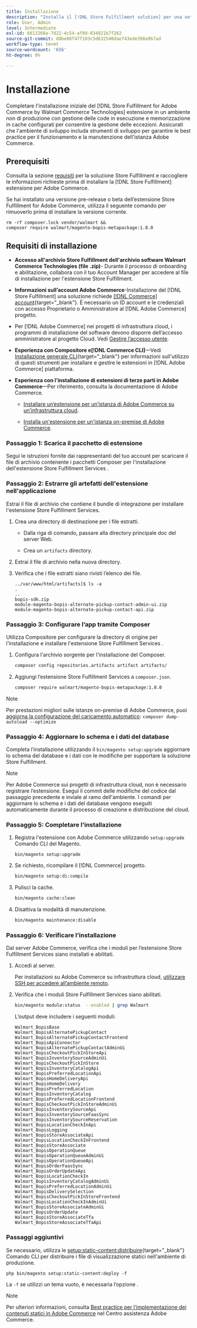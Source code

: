 ```yaml
---
title: Installazione
description: "Installa il [!DNL Store Fulfillment solution] per una vetrina Adobe Commerce che utilizza Composer for PHP."
role: User, Admin
level: Intermediate
exl-id: 6613268a-7d22-4c54-af89-834921b7f262
source-git-commit: d8be88f47f103c5d632540dae743ede398a9b7ad
workflow-type: tm+mt
source-wordcount: '656'
ht-degree: 0%

---
```



# Installazione

Completare l&#39;installazione iniziale del [!DNL Store Fulfillment for Adobe Commerce by Walmart Commerce Technologies] estensione in un ambiente non di produzione con gestione delle code in esecuzione e memorizzazione in cache configurati per consentire la gestione delle eccezioni. Assicurati che l&#39;ambiente di sviluppo includa strumenti di sviluppo per garantire le best practice per il funzionamento e la manutenzione dell&#39;istanza Adobe Commerce.

## Prerequisiti

Consulta la sezione [requisiti](solution-requirements.md) per la soluzione Store Fulfillment e raccogliere le informazioni richieste prima di installare la [!DNL Store Fulfillment] estensione per Adobe Commerce.

Se hai installato una versione pre-release o beta dell’estensione Store Fulfillment for Adobe Commerce, utilizza il seguente comando per rimuoverlo prima di installare la versione corrente.

```terminal
rm -rf composer.lock vendor/walmart &&
composer require walmart/magento-bopis-metapackage:1.0.0
```

## Requisiti di installazione

- **Accesso all&#39;archivio Store Fulfillment dell&#39;archivio software Walmart Commerce Technologies (file .zip)**- Durante il processo di onboarding e abilitazione, collabora con il tuo Account Manager per accedere al file di installazione per l&#39;estensione Store Fulfillment.

- **Informazioni sull’account Adobe Commerce**-Installazione del [!DNL Store Fulfillment] una soluzione richiede [[!DNL Commerce] account](https://docs.magento.com/user-guide/magento/magento-account.html){target="_blank"}. È necessario un ID account e le credenziali con accesso Proprietario o Amministratore al [!DNL Adobe Commerce] progetto.

- Per [!DNL Adobe Commerce] nei progetti di infrastruttura cloud, i programmi di installazione del software devono disporre dell’accesso amministratore al progetto Cloud. Vedi [Gestire l’accesso utente](https://devdocs.magento.com/cloud/project/user-admin.html).

- **Esperienza con Compositore e[!DNL Commerce CLI]**—Vedi [Installazione generale CLI](https://devdocs.magento.com/extensions/install/){target="_blank"} per informazioni sull&#39;utilizzo di questi strumenti per installare e gestire le estensioni in [!DNL Adobe Commerce] piattaforma.

- **Esperienza con l’installazione di estensioni di terze parti in Adobe Commerce**—Per riferimento, consulta la documentazione di Adobe Commerce.

   - [Installare un’estensione per un’istanza di Adobe Commerce su un’infrastruttura cloud](https://devdocs.magento.com/cloud/howtos/install-components.html#install-an-extension).

   - [Installa un&#39;estensione per un&#39;istanza on-premise di Adobe Commerce](https://devdocs.magento.com/extensions/install/).

### Passaggio 1: Scarica il pacchetto di estensione

Segui le istruzioni fornite dai rappresentanti del tuo account per scaricare il file di archivio contenente i pacchetti Composer per l&#39;installazione dell&#39;estensione Store Fulfillment Services .

### Passaggio 2: Estrarre gli artefatti dell&#39;estensione nell&#39;applicazione

Estrai il file di archivio che contiene il bundle di integrazione per installare l&#39;estensione Store Fulfillment Services.

1. Crea una directory di destinazione per i file estratti.

   - Dalla riga di comando, passare alla directory principale doc del server Web.

   - Crea un `artifacts` directory.

1. Estrai il file di archivio nella nuova directory.

1. Verifica che i file estratti siano rivisti l’elenco dei file.

   ```
   ../var/www/html/artifacts]$ ls -a
   .
   ..
   bopis-sdk.zip
   module-magento-bopis-alternate-pickup-contact-admin-ui.zip
   module-magento-bopis-alternate-pickup-contact-api.zip
   ```

### Passaggio 3: Configurare l’app tramite Composer

Utilizza Compositore per configurare la directory di origine per l&#39;installazione e installare l&#39;estensione Store Fulfillment Services .

1. Configura l&#39;archivio sorgente per l&#39;installazione del Composer.

   ```bash
   composer config repositories.artifacts artifact artifacts/
   ```

1. Aggiungi l’estensione Store Fulfillment Services a `composer.json`.

   ```bash
   composer require walmart/magento-bopis-metapackage:1.0.0
   ```

>[!NOTE]
>
>Per prestazioni migliori sulle istanze on-premise di Adobe Commerce, puoi [aggiorna la configurazione del caricamento automatico](https://experienceleague.adobe.com/docs/commerce-operations/performance-best-practices/deployment-flow.html#update-the-autoloader): `composer dump-autoload --optimize`

### Passaggio 4: Aggiornare lo schema e i dati del database

Completa l’installazione utilizzando il `bin/magento setup:upgrade` aggiornare lo schema del database e i dati con le modifiche per supportare la soluzione Store Fulfillment.

>[!NOTE]
>
>Per Adobe Commerce sui progetti di infrastruttura cloud, non è necessario registrare l’estensione. Esegui il commit delle modifiche del codice dal passaggio precedente e inviale al ramo dell&#39;ambiente. I comandi per aggiornare lo schema e i dati del database vengono eseguiti automaticamente durante il processo di creazione e distribuzione del cloud.

### Passaggio 5: Completare l&#39;installazione

1. Registra l&#39;estensione con Adobe Commerce utilizzando `setup:upgrade` Comando CLI del Magento.

   ```terminal
   bin/magento setup:upgrade
   ```

1. Se richiesto, ricompilare il [!DNL Commerce] progetto.

   ```bash
   bin/magento setup:di:compile
   ```

1. Pulisci la cache.

   ```bash
   bin/magento cache:clean
   ```

1. Disattiva la modalità di manutenzione.

   ```bash
   bin/magento maintenance:disable
   ```

### Passaggio 6: Verificare l’installazione

Dal server Adobe Commerce, verifica che i moduli per l’estensione Store Fulfillment Services siano installati e abilitati.

1. Accedi al server.

   Per installazioni su Adobe Commerce su infrastruttura cloud, [utilizzare SSH per accedere all’ambiente remoto](https://devdocs.magento.com/cloud/env/environments-ssh.html#ssh).

1. Verifica che i moduli Store Fulfillment Services siano abilitati.

   ```bash
   bin/magento module:status  --enabled | grep Walmart
   ```

   L’output deve includere i seguenti moduli:

   ```
   Walmart_BopisBase
   Walmart_BopisAlternatePickupContact
   Walmart_BopisAlternatePickupContactFrontend
   Walmart_BopisApiConnector
   Walmart_BopisAlternatePickupContactAdminUi
   Walmart_BopisCheckoutPickInStoreApi
   Walmart_BopisInventorySourceAdminUi
   Walmart_BopisCheckoutPickInStore
   Walmart_BopisInventoryCatalogApi
   Walmart_BopisPreferredLocationApi
   Walmart_BopisHomeDeliveryApi
   Walmart_BopisHomeDelivery
   Walmart_BopisPreferredLocation
   Walmart_BopisInventoryCatalog
   Walmart_BopisPreferredLocationFrontend
   Walmart_BopisCheckoutPickInStoreAdminUi
   Walmart_BopisInventorySourceApi
   Walmart_BopisInventorySourceFaasSync
   Walmart_BopisInventorySourceReservation
   Walmart_BopisLocationCheckInApi
   Walmart_BopisLogging
   Walmart_BopisStoreAssociateApi
   Walmart_BopisLocationCheckInFrontend
   Walmart_BopisStoreAssociate
   Walmart_BopisOperationQueue
   Walmart_BopisOperationQueueAdminUi
   Walmart_BopisOperationQueueApi
   Walmart_BopisOrderFaasSync
   Walmart_BopisOrderUpdateApi
   Walmart_BopisLocationCheckIn
   Walmart_BopisInventoryCatalogAdminUi
   Walmart_BopisPreferredLocationAdminUi
   Walmart_BopisDeliverySelection
   Walmart_BopisCheckoutPickInStoreFrontend
   Walmart_BopisLocationCheckInAdminUi
   Walmart_BopisStoreAssociateAdminUi
   Walmart_BopisOrderUpdate
   Walmart_BopisStoreAssociateTfa
   Walmart_BopisStoreAssociateTfaApi
   ```

### Passaggi aggiuntivi

Se necessario, utilizza le [setup:static-content:distribuire](https://experienceleague.adobe.com/docs/commerce-operations/reference/commerce-on-premises.html){target="_blank"} Comando CLI per distribuire i file di visualizzazione statici nell&#39;ambiente di produzione.

```terminal
php bin/magento setup:static-content:deploy -f
```

La `-f` se utilizzi un tema vuoto, è necessaria l’opzione .

>[!NOTE]
>
>Per ulteriori informazioni, consulta [Best practice per l’implementazione dei contenuti statici in Adobe Commerce](https://experienceleague.adobe.com/docs/commerce-operations/implementation-playbook/best-practices/development/static-content-deployment.html) nel Centro assistenza Adobe Commerce.
